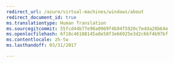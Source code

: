 ```yaml
---
redirect_url: /azure/virtual-machines/windows/about
redirect_document_id: true
ms.translationtype: Human Translation
ms.sourcegitcommit: 55fcd44b77e98a0969f4b94f5920c7edda20b64e
ms.openlocfilehash: 6f18c46108145a8e58f3e66925e3d2c6bf4b97bf
ms.contentlocale: zh-tw
ms.lasthandoff: 03/31/2017

---
```


